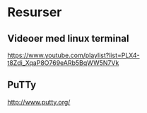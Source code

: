 # Resurser

## Videoer med linux terminal
https://www.youtube.com/playlist?list=PLX4-t8Zdi_XqaP8O769eARb5BqWW5N7Vk

## PuTTy
http://www.putty.org/
